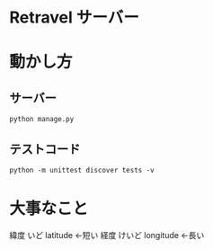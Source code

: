 # Retravel サーバー

# 動かし方
## サーバー
```
python manage.py
```
## テストコード
```
python -m unittest discover tests -v
```

# 大事なこと
緯度  いど    latitude   ←短い
経度  けいど  longitude  ←長い